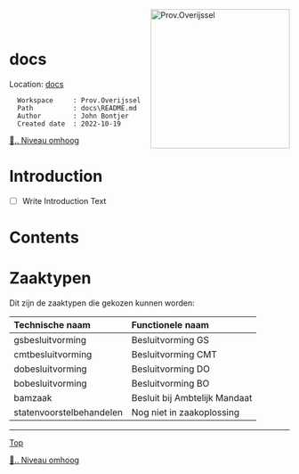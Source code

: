<img src="https://www.overijssel.nl/publish/pages/143537/logo_provincie_overijssel_fc.png" alt="Prov.Overijssel" width="250" style="float: right;display: block;"/>
</br>
</br>
<a name="top"></a>

<!-- omit in toc -->
# docs

Location: [docs]

[docs]: ./README.md
<!-- Markdown Header -->
      Workspace     : Prov.Overijssel
      Path          : docs\README.md
      Author        : John Bontjer
      Created date  : 2022-10-19 


[📁.. Niveau omhoog](../README.md)

<!-- omit in toc -->
# Introduction
 - [ ] Write Introduction Text

<!-- omit in toc -->
# Contents


# Zaaktypen

Dit zijn de zaaktypen die gekozen kunnen worden:

| Technische naam          | Functionele naam              |
| :----------------------- | :---------------------------- |
| gsbesluitvorming         | Besluitvorming GS             |
| cmtbesluitvorming        | Besluitvorming CMT            |
| dobesluitvorming         | Besluitvorming DO             |
| bobesluitvorming         | Besluitvorming BO             |
| bamzaak                  | Besluit bij Ambtelijk Mandaat |
| statenvoorstelbehandelen | Nog niet in zaakoplossing     |


-----
[Top]

<!-- Hieronder staan de hidden referenties  --> 
<!-- ----------------------------- -->
[📁.. Niveau omhoog]

[Niveau omhoog]: ../README.md
[📁.. Niveau omhoog]: ../README.md
[Top]: #top

[Scripts]: ../README.md
[Docs]: ./README.md
[Patches]: ../README.md
[Lib]: ../README.md